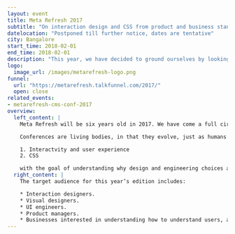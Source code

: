 ```yaml
---
layout: event
title: Meta Refresh 2017
subtitle: "On interaction design and CSS from product and business standpoints"
datelocation: "Postponed till further notice, dates are tentative"
city: Bangalore
start_time: 2018-02-01
end_time: 2018-02-01
description: "This year, we have decided to ground ourselves by looking at two aspects of design: Interactivity and user experience, and CSS with the goal of understanding why design and engineering choices are made for different users, in different domains and for meeting different business goals."
logo:
  image_url: /images/metarefresh-logo.png
funnel:
  url: "https://metarefresh.talkfunnel.com/2017/"
  open: close
related_events:
- metarefresh-cms-conf-2017
overview:
  left_content: |
    Meta Refresh will be six years old in 2017. We have come a full circle with trying to bridge the gap between designers and developers in the initial years, to producing a conference on front-end engineering alone, and finally, experimenting with shifting the focus to product design.

    Conferences are living bodies, in that they evolve, just as humans grow by learning from trial and error. This year, we have decided to ground ourselves by looking at two aspects of design:

    1. Interactvity and user experience
    2. CSS

    with the goal of understanding why design and engineering choices are made for different users, in different domains and for meeting different business goals.
  right_content: |
    The target audience for this year’s edition includes:

    * Interaction designers.
    * Visual designers.
    * UI engineers.
    * Product managers.
    * Businesses interested in understanding how to understand users, and thereby design better user experience and design.
---
```

